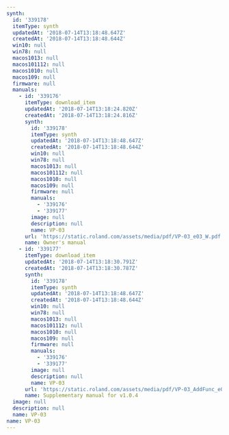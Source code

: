 ```yaml
---
synth:
  id: '339178'
  itemType: synth
  updatedAt: '2018-07-14T13:18:48.647Z'
  createdAt: '2018-07-14T13:18:48.644Z'
  win10: null
  win78: null
  macos1013: null
  macos101112: null
  macos1010: null
  macos109: null
  firmware: null
  manuals:
    - id: '339176'
      itemType: download_item
      updatedAt: '2018-07-14T13:18:24.820Z'
      createdAt: '2018-07-14T13:18:24.816Z'
      synth:
        id: '339178'
        itemType: synth
        updatedAt: '2018-07-14T13:18:48.647Z'
        createdAt: '2018-07-14T13:18:48.644Z'
        win10: null
        win78: null
        macos1013: null
        macos101112: null
        macos1010: null
        macos109: null
        firmware: null
        manuals:
          - '339176'
          - '339177'
        image: null
        description: null
        name: VP-03
      url: 'https://static.roland.com/assets/media/pdf/VP-03_e03_W.pdf'
      name: Owner's manual
    - id: '339177'
      itemType: download_item
      updatedAt: '2018-07-14T13:18:30.791Z'
      createdAt: '2018-07-14T13:18:30.787Z'
      synth:
        id: '339178'
        itemType: synth
        updatedAt: '2018-07-14T13:18:48.647Z'
        createdAt: '2018-07-14T13:18:48.644Z'
        win10: null
        win78: null
        macos1013: null
        macos101112: null
        macos1010: null
        macos109: null
        firmware: null
        manuals:
          - '339176'
          - '339177'
        image: null
        description: null
        name: VP-03
      url: 'https://static.roland.com/assets/media/pdf/VP-03_AddFunc_e01_W.pdf'
      name: Supplementary manual for v1.0.4
  image: null
  description: null
  name: VP-03
name: VP-03
---
```


